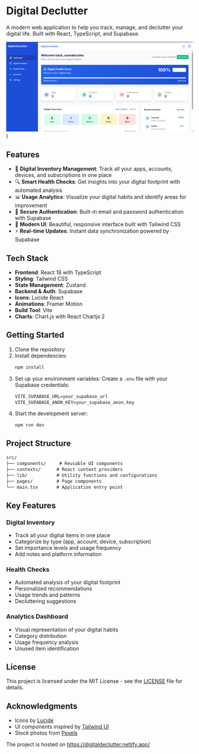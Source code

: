 # Digital Declutter

A modern web application to help you track, manage, and declutter your digital life. Built with React, TypeScript, and Supabase.

![Digital Declutter Dashboard](https://github.com/saunakd/Digital-Declutter/blob/main/Screenshot%202025-05-24%20164724.png)
)

## Features

- 📱 **Digital Inventory Management**: Track all your apps, accounts, devices, and subscriptions in one place
- 🔍 **Smart Health Checks**: Get insights into your digital footprint with automated analysis
- 📊 **Usage Analytics**: Visualize your digital habits and identify areas for improvement
- 🔐 **Secure Authentication**: Built-in email and password authentication with Supabase
- 🎨 **Modern UI**: Beautiful, responsive interface built with Tailwind CSS
- ⚡ **Real-time Updates**: Instant data synchronization powered by Supabase

## Tech Stack

- **Frontend**: React 18 with TypeScript
- **Styling**: Tailwind CSS
- **State Management**: Zustand
- **Backend & Auth**: Supabase
- **Icons**: Lucide React
- **Animations**: Framer Motion
- **Build Tool**: Vite
- **Charts**: Chart.js with React Chartjs 2

## Getting Started

1. Clone the repository
2. Install dependencies:
   ```bash
   npm install
   ```
3. Set up your environment variables:
   Create a `.env` file with your Supabase credentials:
   ```
   VITE_SUPABASE_URL=your_supabase_url
   VITE_SUPABASE_ANON_KEY=your_supabase_anon_key
   ```
4. Start the development server:
   ```bash
   npm run dev
   ```

## Project Structure

```
src/
├── components/     # Reusable UI components
├── contexts/      # React context providers
├── lib/           # Utility functions and configurations
├── pages/         # Page components
└── main.tsx       # Application entry point
```

## Key Features

### Digital Inventory
- Track all your digital items in one place
- Categorize by type (app, account, device, subscription)
- Set importance levels and usage frequency
- Add notes and platform information

### Health Checks
- Automated analysis of your digital footprint
- Personalized recommendations
- Usage trends and patterns
- Decluttering suggestions

### Analytics Dashboard
- Visual representation of your digital habits
- Category distribution
- Usage frequency analysis
- Unused item identification

## License

This project is licensed under the MIT License - see the [LICENSE](LICENSE) file for details.

## Acknowledgments

- Icons by [Lucide](https://lucide.dev)
- UI components inspired by [Tailwind UI](https://tailwindui.com)
- Stock photos from [Pexels](https://www.pexels.com)

The project is hosted on https://digitaldeclutter.netlify.app/
